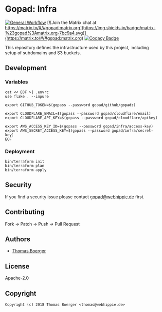 # Gopad: Infra

[![General Workflow](https://github.com/gopad/gopad-infra/actions/workflows/general.yml/badge.svg)](https://github.com/gopad/gopad-infra/actions/workflows/general.yml) [![Join the Matrix chat at https://matrix.to/#/#gopad:matrix.org](https://img.shields.io/badge/matrix-%23gopad%3Amatrix.org-7bc9a4.svg)](https://matrix.to/#/#gopad:matrix.org) [![Codacy Badge](https://app.codacy.com/project/badge/Grade/045b92cb75394f95a9582368ae6dea44)](https://app.codacy.com/gh/gopad/gopad-infra/dashboard?utm_source=gh&utm_medium=referral&utm_content=&utm_campaign=Badge_grade)

This repository defines the infrastructure used by this project, including setup
of subdomains and S3 buckets.

## Development

### Variables

```console
cat << EOF >| .envrc
use flake . --impure

export GITHUB_TOKEN=$(gopass --password gopad/github/gopadz)

export CLOUDFLARE_EMAIL=$(gopass --password gopad/cloudflare/email)
export CLOUDFLARE_API_KEY=$(gopass --password gopad/cloudflare/apikey)

export AWS_ACCESS_KEY_ID=$(gopass --password gopad/infra/access-key)
export AWS_SECRET_ACCESS_KEY=$(gopass --password gopad/infra/secret-key)
EOF
```

### Deployment

```console
bin/terraform init
bin/terraform plan
bin/terraform apply
```

## Security

If you find a security issue please contact
[gopad@webhippie.de](mailto:gopad@webhippie.de) first.

## Contributing

Fork -> Patch -> Push -> Pull Request

## Authors

-   [Thomas Boerger](https://github.com/tboerger)

## License

Apache-2.0

## Copyright

```console
Copyright (c) 2018 Thomas Boerger <thomas@webhippie.de>
```
